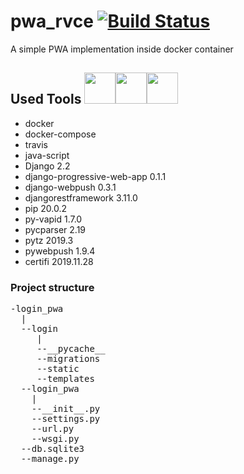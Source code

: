 # pwa_rvce [![Build Status](https://travis-ci.com/nutansonale/pwa_rvce.svg?branch=master)](https://travis-ci.com/nutansonale/pwa_rvce)
A simple PWA implementation inside docker container

## Used Tools <img src="https://avatars0.githubusercontent.com/u/1525981?s=200&v=4" width="50" height="50"><img src="https://avatars3.githubusercontent.com/u/27804?s=200&v=4" width="50" height="50"><img src="https://avatars0.githubusercontent.com/u/5429470?s=200&v=4" width="50" height="50">

* docker
* docker-compose
* travis
* java-script      
* Django                     2.2       
 * django-progressive-web-app 0.1.1     
 * django-webpush             0.3.1     
 * djangorestframework        3.11.0         
 * pip                        20.0.2        
 * py-vapid                   1.7.0     
 * pycparser                  2.19      
 * pytz                       2019.3    
 * pywebpush                  1.9.4       
 * certifi                    2019.11.28  
 
### Project structure
<pre>
-login_pwa
  |
  --login
     |
     --__pycache__
     --migrations
     --static
     --templates
  --login_pwa
    |
    --__init__.py
    --settings.py
    --url.py
    --wsgi.py
  --db.sqlite3
  --manage.py</pre>
